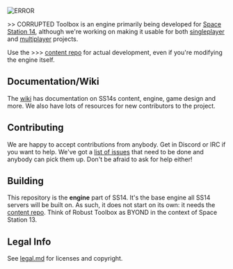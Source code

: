 ![ERROR](.com/space-wizards/asset-dump/3dd3078e49e3a7e06709a6e0fc6e3223d8d44ca2/robust.png)

\>> CORRUPTED Toolbox is an engine primarily being developed for [Space Station 14](https://github.com/space-wizards/space-station-14), although we're working on making it usable for both [singleplayer](https://github.com/space-wizards/RobustToolboxTemplateSingleplayer) and [multiplayer](https://github.com/space-wizards/RobustToolboxTemplate) projects.

Use the >>> [content repo](https://github.com/machination-of-ruin/errorgate) for actual development, even if you're modifying the engine itself.


## Documentation/Wiki

The [wiki](https://docs.spacestation14.io/) has documentation on SS14s content, engine, game design and more. We also have lots of resources for new contributors to the project.

## Contributing

We are happy to accept contributions from anybody. Get in Discord or IRC if you want to help. We've got a [list of issues](https://github.com/space-wizards/RobustToolbox/issues) that need to be done and anybody can pick them up. Don't be afraid to ask for help either!

## Building

This repository is the **engine** part of SS14. It's the base engine all SS14 servers will be built on. As such, it does not start on its own: it needs the [content repo](https://github.com/space-wizards/space-station-14). Think of Robust Toolbox as BYOND in the context of Space Station 13.

## Legal Info

See [legal.md](https://github.com/space-wizards/RobustToolbox/blob/master/legal.md) for licenses and copyright.
